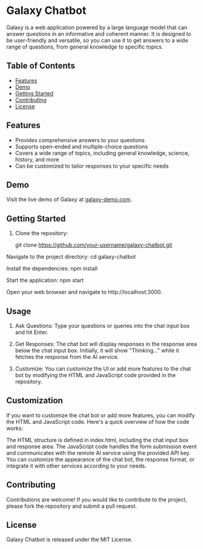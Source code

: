# Galaxy Chatbot

Galaxy is a web application powered by a large language model that can answer questions in an informative and coherent manner. It is designed to be user-friendly and versatile, so you can use it to get answers to a wide range of questions, from general knowledge to specific topics.

## Table of Contents

- [Features](#features)
- [Demo](#demo)
- [Getting Started](#getting-started)
- [Contributing](#contributing)
- [License](#license)

## Features

- Provides comprehensive answers to your questions
- Supports open-ended and multiple-choice questions
- Covers a wide range of topics, including general knowledge, science, history, and more
- Can be customized to tailor responses to your specific needs

## Demo

Visit the live demo of Galaxy at [galaxy-demo.com](https://galaxy-demo.com).

## Getting Started

1. Clone the repository:

   git clone https://github.com/your-username/galaxy-chatbot.git

 Navigate to the project directory:
   cd galaxy-chatbot

Install the dependencies:
  npm install

Start the application:
  npm start

Open your web browser and navigate to http://localhost:3000.


## Usage

1. Ask Questions: Type your questions or queries into the chat input box and hit Enter.

2. Get Responses: The chat bot will display responses in the response area below the chat input box. Initially, it will show "Thinking..." while it fetches the response from the AI service.

3. Customize: You can customize the UI or add more features to the chat bot by modifying the HTML and JavaScript code provided in the repository.

## Customization
If you want to customize the chat bot or add more features, you can modify the HTML and JavaScript code. Here's a quick overview of how the code works:

The HTML structure is defined in index.html, including the chat input box and response area.
The JavaScript code handles the form submission event and communicates with the remote AI service using the provided API key.
You can customize the appearance of the chat bot, the response format, or integrate it with other services according to your needs.

## Contributing
Contributions are welcome! If you would like to contribute to the project, please fork the repository and submit a pull request.

## License
Galaxy Chatbot is released under the MIT License.